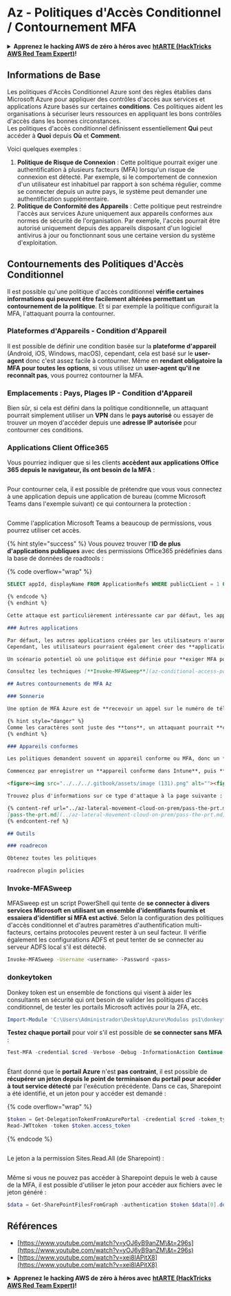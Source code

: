 # Az - Politiques d'Accès Conditionnel / Contournement MFA

<details>

<summary><strong>Apprenez le hacking AWS de zéro à héros avec</strong> <a href="https://training.hacktricks.xyz/courses/arte"><strong>htARTE (HackTricks AWS Red Team Expert)</strong></a><strong>!</strong></summary>

Autres moyens de soutenir HackTricks :

* Si vous souhaitez voir votre **entreprise annoncée dans HackTricks** ou **télécharger HackTricks en PDF**, consultez les [**PLANS D'ABONNEMENT**](https://github.com/sponsors/carlospolop)!
* Obtenez le [**merchandising officiel PEASS & HackTricks**](https://peass.creator-spring.com)
* Découvrez [**La Famille PEASS**](https://opensea.io/collection/the-peass-family), notre collection d'[**NFTs**](https://opensea.io/collection/the-peass-family) exclusifs
* **Rejoignez le** 💬 [**groupe Discord**](https://discord.gg/hRep4RUj7f) ou le [**groupe Telegram**](https://t.me/peass) ou **suivez-moi** sur **Twitter** 🐦 [**@carlospolopm**](https://twitter.com/carlospolopm)**.**
* **Partagez vos astuces de hacking en soumettant des PR aux dépôts github** [**HackTricks**](https://github.com/carlospolop/hacktricks) et [**HackTricks Cloud**](https://github.com/carlospolop/hacktricks-cloud).

</details>

## Informations de Base

Les politiques d'Accès Conditionnel Azure sont des règles établies dans Microsoft Azure pour appliquer des contrôles d'accès aux services et applications Azure basés sur certaines **conditions**. Ces politiques aident les organisations à sécuriser leurs ressources en appliquant les bons contrôles d'accès dans les bonnes circonstances.\
Les politiques d'accès conditionnel définissent essentiellement **Qui** peut accéder à **Quoi** depuis **Où** et **Comment**.

Voici quelques exemples :

1. **Politique de Risque de Connexion** : Cette politique pourrait exiger une authentification à plusieurs facteurs (MFA) lorsqu'un risque de connexion est détecté. Par exemple, si le comportement de connexion d'un utilisateur est inhabituel par rapport à son schéma régulier, comme se connecter depuis un autre pays, le système peut demander une authentification supplémentaire.
2. **Politique de Conformité des Appareils** : Cette politique peut restreindre l'accès aux services Azure uniquement aux appareils conformes aux normes de sécurité de l'organisation. Par exemple, l'accès pourrait être autorisé uniquement depuis des appareils disposant d'un logiciel antivirus à jour ou fonctionnant sous une certaine version du système d'exploitation.

## Contournements des Politiques d'Accès Conditionnel

Il est possible qu'une politique d'accès conditionnel **vérifie certaines informations qui peuvent être facilement altérées permettant un contournement de la politique**. Et si par exemple la politique configurait la MFA, l'attaquant pourra la contourner.

### Plateformes d'Appareils - Condition d'Appareil

Il est possible de définir une condition basée sur la **plateforme d'appareil** (Android, iOS, Windows, macOS), cependant, cela est basé sur le **user-agent** donc c'est assez facile à contourner. Même en **rendant obligatoire la MFA pour toutes les options**, si vous utilisez un **user-agent qu'il ne reconnaît pas**, vous pourrez contourner la MFA.

### Emplacements : Pays, Plages IP - Condition d'Appareil

Bien sûr, si cela est défini dans la politique conditionnelle, un attaquant pourrait simplement utiliser un **VPN** dans le **pays autorisé** ou essayer de trouver un moyen d'accéder depuis une **adresse IP autorisée** pour contourner ces conditions.

### Applications Client Office365

Vous pourriez indiquer que si les clients **accèdent aux applications Office 365 depuis le navigateur, ils ont besoin de la MFA** :

<figure><img src="../../../.gitbook/assets/image (129).png" alt=""><figcaption></figcaption></figure>

Pour contourner cela, il est possible de prétendre que vous vous connectez à une application depuis une application de bureau (comme Microsoft Teams dans l'exemple suivant) ce qui contournera la protection :

<figure><img src="../../../.gitbook/assets/image (130).png" alt=""><figcaption></figcaption></figure>

Comme l'application Microsoft Teams a beaucoup de permissions, vous pourrez utiliser cet accès.

{% hint style="success" %}
Vous pouvez trouver l'**ID de plus d'applications publiques** avec des permissions Office365 prédéfinies dans la base de données de roadtools :

{% code overflow="wrap" %}
```sql
SELECT appId, displayName FROM ApplicationRefs WHERE publicCLient = 1 ORDER BY displayName ASC
```
```markdown
{% endcode %}
{% endhint %}

Cette attaque est particulièrement intéressante car par défaut, les applications Office365 publiques auront la permission d'accéder à certaines données.

### Autres applications

Par défaut, les autres applications créées par les utilisateurs n'auront pas de permissions et pourraient être privées.\
Cependant, les utilisateurs pourraient également créer des **applications publiques** leur accordant certaines **permissions.**

Un scénario potentiel où une politique est définie pour **exiger MFA pour accéder à une application** lorsque l'utilisateur utilise un **navigateur** (peut-être parce que c'est une application web et donc ce sera le seul moyen), s'il existe une **application proxy** - une application autorisée à **interagir avec d'autres applications au nom des utilisateurs** -, l'utilisateur pourrait **se connecter dans l'application proxy** et ensuite à travers cette application proxy **se connecter à l'application initialement protégée par MFA**.

Consultez les techniques [**Invoke-MFASweep**](az-conditional-access-policies-mfa-bypass.md#invoke-mfasweep) et [**donkeytoken**](az-conditional-access-policies-mfa-bypass.md#donkeytoken).

## Autres contournements de MFA Az

### Sonnerie

Une option de MFA Azure est de **recevoir un appel sur le numéro de téléphone configuré** où il sera demandé à l'utilisateur d'**envoyer le caractère `#`**.

{% hint style="danger" %}
Comme les caractères sont juste des **tons**, un attaquant pourrait **compromettre** le message de la **messagerie vocale** du numéro de téléphone, configurer comme message le **ton de `#`** et ensuite, lors de la demande de MFA, s'assurer que le **téléphone de la victime est occupé** (en l'appelant) pour que l'appel Azure soit redirigé vers la messagerie vocale.
{% endhint %}

### Appareils conformes

Les politiques demandent souvent un appareil conforme ou MFA, donc un **attaquant pourrait enregistrer un appareil conforme**, obtenir un token **PRT** et **contourner de cette manière le MFA**.

Commencez par enregistrer un **appareil conforme dans Intune**, puis **obtenez le PRT** avec :

<figure><img src="../../../.gitbook/assets/image (131).png" alt=""><figcaption></figcaption></figure>

Trouvez plus d'informations sur ce type d'attaque à la page suivante :

{% content-ref url="../az-lateral-movement-cloud-on-prem/pass-the-prt.md" %}
[pass-the-prt.md](../az-lateral-movement-cloud-on-prem/pass-the-prt.md)
{% endcontent-ref %}

## Outils

### roadrecon

Obtenez toutes les politiques
```
```bash
roadrecon plugin policies
```
### Invoke-MFASweep

MFASweep est un script PowerShell qui tente de **se connecter à divers services Microsoft en utilisant un ensemble d'identifiants fournis et essaiera d'identifier si MFA est activé**. Selon la configuration des politiques d'accès conditionnel et d'autres paramètres d'authentification multi-facteurs, certains protocoles peuvent rester à un seul facteur. Il vérifie également les configurations ADFS et peut tenter de se connecter au serveur ADFS local s'il est détecté.
```bash
Invoke-MFASweep -Username <username> -Password <pass>
```
### donkeytoken

Donkey token est un ensemble de fonctions qui visent à aider les consultants en sécurité qui ont besoin de valider les politiques d'accès conditionnel, de tester les portails Microsoft activés pour la 2FA, etc.
```powershell
Import-Module 'C:\Users\Administrador\Desktop\Azure\Modulos ps1\donkeytoken' -Force
```
**Testez chaque portail** pour voir s'il est possible de **se connecter sans MFA** :
```powershell
Test-MFA -credential $cred -Verbose -Debug -InformationAction Continue
```
<figure><img src="../../../.gitbook/assets/2023-03-06 17_02_47-.png" alt=""><figcaption></figcaption></figure>

Étant donné que le **portail Azure** n'est **pas contraint**, il est possible de **récupérer un jeton depuis le point de terminaison du portail pour accéder à tout service détecté** par l'exécution précédente. Dans ce cas, Sharepoint a été identifié, et un jeton pour y accéder est demandé :

{% code overflow="wrap" %}
```powershell
$token = Get-DelegationTokenFromAzurePortal -credential $cred -token_type microsoft.graph -extension_type Microsoft_Intune
Read-JWTtoken -token $token.access_token
```
{% endcode %}

<figure><img src="../../../.gitbook/assets/2023-03-06 17_11_28-Window.png" alt=""><figcaption></figcaption></figure>

Le jeton a la permission Sites.Read.All (de Sharepoint) :

<figure><img src="../../../.gitbook/assets/2023-03-06 17_11_43-Window.png" alt=""><figcaption></figcaption></figure>

Même si vous ne pouvez pas accéder à Sharepoint depuis le web à cause de la MFA, il est possible d'utiliser le jeton pour accéder aux fichiers avec le jeton généré :
```powershell
$data = Get-SharePointFilesFromGraph -authentication $token $data[0].downloadUrl
```
## Références

* [https://www.youtube.com/watch?v=yOJ6yB9anZM\&t=296s](https://www.youtube.com/watch?v=yOJ6yB9anZM\&t=296s)
* [https://www.youtube.com/watch?v=xei8lAPitX8](https://www.youtube.com/watch?v=xei8lAPitX8)

<details>

<summary><strong>Apprenez le hacking AWS de zéro à héros avec</strong> <a href="https://training.hacktricks.xyz/courses/arte"><strong>htARTE (HackTricks AWS Red Team Expert)</strong></a><strong>!</strong></summary>

Autres moyens de soutenir HackTricks :

* Si vous souhaitez voir votre **entreprise annoncée dans HackTricks** ou **télécharger HackTricks en PDF**, consultez les [**PLANS D'ABONNEMENT**](https://github.com/sponsors/carlospolop)!
* Obtenez le [**merchandising officiel PEASS & HackTricks**](https://peass.creator-spring.com)
* Découvrez [**La Famille PEASS**](https://opensea.io/collection/the-peass-family), notre collection d'[**NFTs**](https://opensea.io/collection/the-peass-family) exclusifs
* **Rejoignez le** 💬 [**groupe Discord**](https://discord.gg/hRep4RUj7f) ou le [**groupe Telegram**](https://t.me/peass) ou **suivez**-moi sur **Twitter** 🐦 [**@carlospolopm**](https://twitter.com/carlospolopm)**.**
* **Partagez vos astuces de hacking en soumettant des PR aux dépôts github** [**HackTricks**](https://github.com/carlospolop/hacktricks) et [**HackTricks Cloud**](https://github.com/carlospolop/hacktricks-cloud).

</details>
